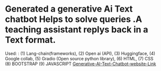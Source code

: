 # Generated a generative Ai Text chatbot Helps to solve queries .A teaching assistant replys back in a Text format.
Used: : (1) Lang-chain(frameworks), (2) Open ai (API), (3) Huggingface, (4) Google collab, (5) Gradio (Open source python library), (6) HTML, (7) CSS (8) BOOTSTRAP (9) JAVASCRIPT
[Generative-AI-Text-Chatbot-website-Link](https://rakeshgenaichat.ccbp.tech/)

